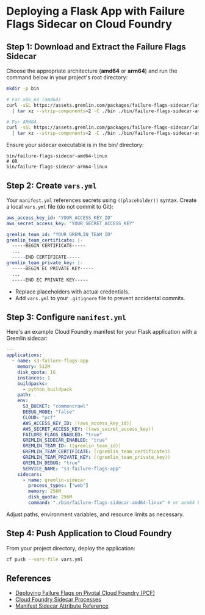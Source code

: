 # Deploying a Flask App with Failure Flags Sidecar on Cloud Foundry

## Step 1: Download and Extract the Failure Flags Sidecar

Choose the appropriate architecture (**amd64** or **arm64**) and run the command below in your project's root directory:

```bash
mkdir -p bin

# For x86_64 (amd64)
curl -sSL https://assets.gremlin.com/packages/failure-flags-sidecar/latest/x86_64/failure-flags-sidecar-linux.tar.gz \
  | tar xz --strip-components=2 -C ./bin ./bin/failure-flags-sidecar-amd64-linux

# For ARM64
curl -sSL https://assets.gremlin.com/packages/failure-flags-sidecar/latest/arm64/failure-flags-sidecar-linux.tar.gz \
  | tar xz --strip-components=2 -C ./bin ./bin/failure-flags-sidecar-arm64-linux
```

Ensure your sidecar executable is in the bin/ directory:

```
bin/failure-flags-sidecar-amd64-linux
# OR
bin/failure-flags-sidecar-arm64-linux
```

## Step 2: Create `vars.yml`

Your `manifest.yml` references secrets using `((placeholder))` syntax. Create a local `vars.yml` file (do not commit to Git):

```yaml
aws_access_key_id: "YOUR_ACCESS_KEY_ID"
aws_secret_access_key: "YOUR_SECRET_ACCESS_KEY"

gremlin_team_id: "YOUR_GREMLIN_TEAM_ID"
gremlin_team_certificate: |-
  -----BEGIN CERTIFICATE-----
  ...
  -----END CERTIFICATE-----
gremlin_team_private_key: |-
  -----BEGIN EC PRIVATE KEY-----
  ...
  -----END EC PRIVATE KEY-----
```

* Replace placeholders with actual credentials.
* Add `vars.yml` to your `.gitignore` file to prevent accidental commits.

## Step 3: Configure `manifest.yml`

Here's an example Cloud Foundry manifest for your Flask application with a Gremlin sidecar:

```yaml
---
applications:
  - name: s3-failure-flags-app
    memory: 512M
    disk_quota: 1G
    instances: 1
    buildpacks:
      - python_buildpack
    path: .
    env:
      S3_BUCKET: "commoncrawl"
      DEBUG_MODE: "false"
      CLOUD: "pcf"
      AWS_ACCESS_KEY_ID: ((aws_access_key_id))
      AWS_SECRET_ACCESS_KEY: ((aws_secret_access_key))
      FAILURE_FLAGS_ENABLED: "true"
      GREMLIN_SIDECAR_ENABLED: "true"
      GREMLIN_TEAM_ID: ((gremlin_team_id))
      GREMLIN_TEAM_CERTIFICATE: ((gremlin_team_certificate))
      GREMLIN_TEAM_PRIVATE_KEY: ((gremlin_team_private_key))
      GREMLIN_DEBUG: "true"
      SERVICE_NAME: "s3-failure-flags-app"
    sidecars:
      - name: gremlin-sidecar
        process_types: ["web"]
        memory: 256M
        disk_quota: 256M
        command: "./bin/failure-flags-sidecar-amd64-linux" # or arm64 binary
```

Adjust paths, environment variables, and resource limits as necessary.

## Step 4: Push Application to Cloud Foundry

From your project directory, deploy the application:

```bash
cf push --vars-file vars.yml
```

## References

* [Deploying Failure Flags on Pivotal Cloud Foundry (PCF)](https://www.gremlin.com/docs/deploying-failure-flags-on-pivotal-cloud-foundry-pcf)
* [Cloud Foundry Sidecar Processes](https://docs.cloudfoundry.org/devguide/sidecars.html)
* [Manifest Sidecar Attribute Reference](https://docs.cloudfoundry.org/devguide/deploy-apps/manifest-attributes.html#sidecars)

